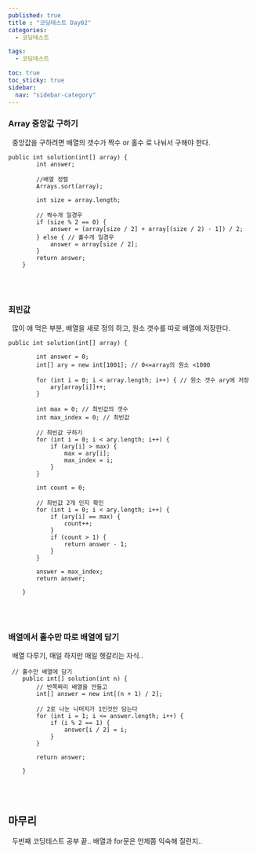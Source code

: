 ```yaml
---
published: true
title : "코딩테스트 Day02"
categories:
  - 코딩테스트

tags:
  - 코딩테스트

toc: true
toc_sticky: true
sidebar:
  nav: "sidebar-category"
---
```


### Array 중앙값 구하기
&nbsp; 중앙값을 구하려면 배열의 갯수가 짝수 or 홀수 로 나눠서 구해야 한다.

```
public int solution(int[] array) {
        int answer;

        //배열 정렬
        Arrays.sort(array);

        int size = array.length;

        // 짝수개 일경우
        if (size % 2 == 0) {
            answer = (array[size / 2] + array[(size / 2) - 1]) / 2;
        } else { // 홀수개 일경우
            answer = array[size / 2];
        }
        return answer;
    }

```

<br>
<br>

### 최빈값
&nbsp; 많이 애 먹은 부분, 배열을 새로 정의 하고, 원소 갯수를 따로 배열에 저장한다.

```
public int solution(int[] array) {

        int answer = 0;
        int[] ary = new int[1001]; // 0<=array의 원소 <1000

        for (int i = 0; i < array.length; i++) { // 원소 갯수 ary에 저장
            ary[array[i]]++;
        }

        int max = 0; // 최빈값의 갯수
        int max_index = 0; // 최빈값

        // 최빈값 구하기
        for (int i = 0; i < ary.length; i++) {
            if (ary[i] > max) {
                max = ary[i];
                max_index = i;
            }
        }

        int count = 0;

        // 최빈값 2개 인지 확인
        for (int i = 0; i < ary.length; i++) {
            if (ary[i] == max) {
                count++;
            }
            if (count > 1) {
                return answer - 1;
            }
        }

        answer = max_index;
        return answer;

    }

```

<br>
<br>


### 배열에서 홀수만 따로 배열에 담기
&nbsp; 배열 다루기, 매일 하지만 매일 헷갈리는 자식..

```
 // 홀수만 배열에 담기
    public int[] solution(int n) {
        // 반쪽짜리 배열을 만들고
        int[] answer = new int[(n + 1) / 2];

        // 2로 나눈 나머지가 1인것만 담는다
        for (int i = 1; i <= answer.length; i++) {
            if (i % 2 == 1) {
                answer[i / 2] = i;
            }
        }

        return answer;

    }
```

<br>
<br>

## 마무리
&nbsp; 두번째 코딩테스트 공부 끝.. 배열과 for문은 언제쯤 익숙해 질런지..













